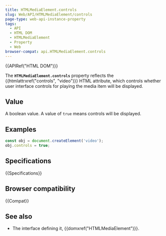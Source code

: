```yaml
---
title: HTMLMediaElement.controls
slug: Web/API/HTMLMediaElement/controls
page-type: web-api-instance-property
tags:
  - API
  - HTML DOM
  - HTMLMediaElement
  - Property
  - Web
browser-compat: api.HTMLMediaElement.controls
---
```


{{APIRef("HTML DOM")}}

The **`HTMLMediaElement.controls`** property reflects the
{{htmlattrxref("controls", "video")}} HTML attribute, which controls whether user
interface controls for playing the media item will be displayed.

## Value

A boolean value. A value of `true` means controls will be
displayed.

## Examples

```js
const obj = document.createElement('video');
obj.controls = true;
```

## Specifications

{{Specifications}}

## Browser compatibility

{{Compat}}

## See also

- The interface defining it, {{domxref("HTMLMediaElement")}}.
